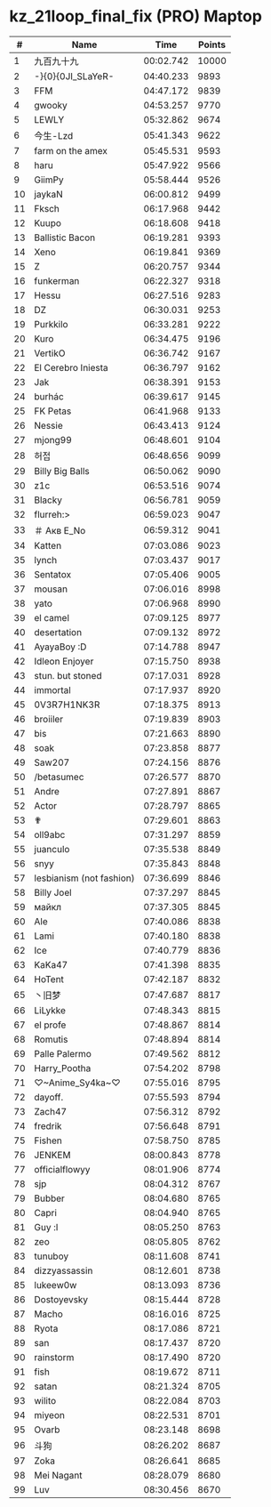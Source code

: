 # kz_21loop_final_fix (PRO) Maptop

|  # | Name | Time | Points |
|-------------- | -------------- | -------------- | -------------- | 
| 1 | 九百九十九 | 00:02.742 | 10000 | 
| 2 | -}{0}{0JI_SLaYeR- | 04:40.233 | 9893 | 
| 3 | FFM | 04:47.172 | 9839 | 
| 4 | gwooky | 04:53.257 | 9770 | 
| 5 | LEWLY | 05:32.862 | 9674 | 
| 6 | 今生-Lzd | 05:41.343 | 9622 | 
| 7 | farm on the amex | 05:45.531 | 9593 | 
| 8 | haru | 05:47.922 | 9566 | 
| 9 | GiimPy | 05:58.444 | 9526 | 
| 10 | jaykaN | 06:00.812 | 9499 | 
| 11 | Fksch | 06:17.968 | 9442 | 
| 12 | Kuupo | 06:18.608 | 9418 | 
| 13 | Ballistic Bacon | 06:19.281 | 9393 | 
| 14 | Xeno | 06:19.841 | 9369 | 
| 15 | Z | 06:20.757 | 9344 | 
| 16 | funkerman | 06:22.327 | 9318 | 
| 17 | Hessu | 06:27.516 | 9283 | 
| 18 | DZ | 06:30.031 | 9253 | 
| 19 | Purkkilo | 06:33.281 | 9222 | 
| 20 | Kuro | 06:34.475 | 9196 | 
| 21 | VertikO | 06:36.742 | 9167 | 
| 22 | El Cerebro Iniesta | 06:36.797 | 9162 | 
| 23 | Jak | 06:38.391 | 9153 | 
| 24 | burhác | 06:39.617 | 9145 | 
| 25 | FK Petas | 06:41.968 | 9133 | 
| 26 | Nessie | 06:43.413 | 9124 | 
| 27 | mjong99 | 06:48.601 | 9104 | 
| 28 | 허접 | 06:48.656 | 9099 | 
| 29 | Billy Big Balls | 06:50.062 | 9090 | 
| 30 | z1c | 06:53.516 | 9074 | 
| 31 | Blacky | 06:56.781 | 9059 | 
| 32 | flurreh:> | 06:59.023 | 9047 | 
| 33 | ＃ Акв E_No | 06:59.312 | 9041 | 
| 34 | Katten | 07:03.086 | 9023 | 
| 35 | lynch | 07:03.437 | 9017 | 
| 36 | Sentatox | 07:05.406 | 9005 | 
| 37 | mousan | 07:06.016 | 8998 | 
| 38 | yato | 07:06.968 | 8990 | 
| 39 | el camel | 07:09.125 | 8977 | 
| 40 | desertation | 07:09.132 | 8972 | 
| 41 | AyayaBoy :D | 07:14.788 | 8947 | 
| 42 | Idleon Enjoyer | 07:15.750 | 8938 | 
| 43 | stun. but stoned | 07:17.031 | 8928 | 
| 44 | immortal | 07:17.937 | 8920 | 
| 45 | 0V3R7H1NK3R | 07:18.375 | 8913 | 
| 46 | broiiler | 07:19.839 | 8903 | 
| 47 | bis | 07:21.663 | 8890 | 
| 48 | soak | 07:23.858 | 8877 | 
| 49 | Saw207 | 07:24.156 | 8876 | 
| 50 | /betasumec | 07:26.577 | 8870 | 
| 51 | Andre | 07:27.891 | 8867 | 
| 52 | Actor | 07:28.797 | 8865 | 
| 53 | ✟ | 07:29.601 | 8863 | 
| 54 | oll9abc | 07:31.297 | 8859 | 
| 55 | juanculo | 07:35.538 | 8849 | 
| 56 | snyy | 07:35.843 | 8848 | 
| 57 | lesbianism (not fashion) | 07:36.699 | 8846 | 
| 58 | Billy Joel | 07:37.297 | 8845 | 
| 59 | майкл | 07:37.305 | 8845 | 
| 60 | Ale | 07:40.086 | 8838 | 
| 61 | Lami | 07:40.180 | 8838 | 
| 62 | Ice | 07:40.779 | 8836 | 
| 63 | KaKa47 | 07:41.398 | 8835 | 
| 64 | HoTent | 07:42.187 | 8832 | 
| 65 | 丶旧梦 | 07:47.687 | 8817 | 
| 66 | LiLykke | 07:48.343 | 8815 | 
| 67 | el profe | 07:48.867 | 8814 | 
| 68 | Romutis | 07:48.894 | 8814 | 
| 69 | Palle Palermo | 07:49.562 | 8812 | 
| 70 | Harry_Pootha | 07:54.202 | 8798 | 
| 71 | ♡~Anime_Sy4ka~♡ | 07:55.016 | 8795 | 
| 72 | dayoff. | 07:55.593 | 8794 | 
| 73 | Zach47 | 07:56.312 | 8792 | 
| 74 | fredrik | 07:56.648 | 8791 | 
| 75 | Fishen | 07:58.750 | 8785 | 
| 76 | JENKEM | 08:00.843 | 8778 | 
| 77 | officialflowyy | 08:01.906 | 8774 | 
| 78 | sjp | 08:04.312 | 8767 | 
| 79 | Bubber | 08:04.680 | 8765 | 
| 80 | Capri | 08:04.940 | 8765 | 
| 81 | Guy :l | 08:05.250 | 8763 | 
| 82 | zeo | 08:05.805 | 8762 | 
| 83 | tunuboy | 08:11.608 | 8741 | 
| 84 | dizzyassassin | 08:12.601 | 8738 | 
| 85 | lukeew0w | 08:13.093 | 8736 | 
| 86 | Dostoyevsky | 08:15.444 | 8728 | 
| 87 | Macho | 08:16.016 | 8725 | 
| 88 | Ryota | 08:17.086 | 8721 | 
| 89 | san | 08:17.437 | 8720 | 
| 90 | rainstorm | 08:17.490 | 8720 | 
| 91 | fish | 08:19.672 | 8711 | 
| 92 | satan | 08:21.324 | 8705 | 
| 93 | wilito | 08:22.084 | 8703 | 
| 94 | miyeon | 08:22.531 | 8701 | 
| 95 | Ovarb | 08:23.148 | 8698 | 
| 96 | 斗狗 | 08:26.202 | 8687 | 
| 97 | Zoka | 08:26.641 | 8685 | 
| 98 | Mei Nagant | 08:28.079 | 8680 | 
| 99 | Luv | 08:30.456 | 8670 | 

